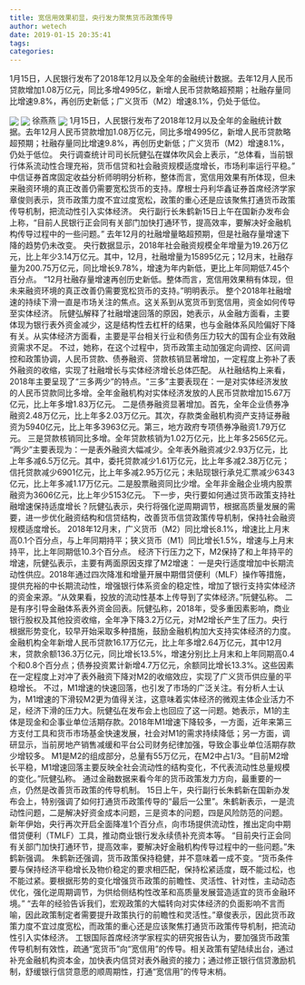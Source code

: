 ```yaml
---
title: 宽信用效果初显，央行发力聚焦货币政策传导
author: wetech
date: 2019-01-15 20:35:41
tags: 
categories: 
---
```

1月15日，人民银行发布了2018年12月以及全年的金融统计数据。去年12月人民币贷款增加1.08万亿元，同比多增4995亿，新增人民币贷款略超预期；社融存量同比增速9.8%，再创历史新低；广义货币（M2）增速8.1%，仍处于低位。
<!-- more -->
<img align="center" border="0" src="https://imgcdn.yicai.com/uppics/images/2019/01/cbf069b864a600faffb647e8f9cd729c.jpg" />
<img align="center" border="0" src="https://imgcdn.yicai.com/uppics/images/2019/01/b4db5f5c7da6ea6a7cc2764081beeb03.jpg" />
徐燕燕
<img align="center" border="0" src="https://imgcdn.yicai.com/uppics/images/2019/01/25a7ac3a9ca057167b7edf2e5c8d89c4.jpg" />
1月15日，人民银行发布了2018年12月以及全年的金融统计数据。去年12月人民币贷款增加1.08万亿元，同比多增4995亿，新增人民币贷款略超预期；社融存量同比增速9.8%，再创历史新低；广义货币（M2）增速8.1%，仍处于低位。
央行调查统计司司长阮健弘在媒体吹风会上表示，“总体看，当前银行体系流动性合理充裕，货币信贷和社会融资规模适度增长，市场利率运行平稳。”
中信证券首席固定收益分析师明明分析称，整体而言，宽信用效果有所体现，但未来融资环境的真正改善仍需要宽松货币的支持。摩根士丹利华鑫证券首席经济学家章俊则表示，货币政策力度不宜过度宽松，政策的重心还是应该聚焦打通货币政策传导机制，把流动性引入实体经济。
央行副行长朱鹤新15日上午在国新办发布会上称，“目前人民银行正会同有关部门加快打通环节，提高效率，要解决好金融机构传导过程中的一些问题。”
去年12月的社融增量略超预期，但是社融存量增速下降的趋势仍未改变。
央行数据显示，2018年社会融资规模全年增量为19.26万亿元，比上年少3.14万亿元。其中，12月，社融增量为15895亿元；12月末，社融存量为200.75万亿元，同比增长9.78%，增速为年内新低，更比上年同期低7.45个百分点。
“12月社融存量增速再创历史新低。整体而言，宽信用效果稍有体现，但未来融资环境的真正改善仍需要宽松货币的支持。”明明表示。
整个2018年社融增速的持续下滑一直是市场关注的焦点。这关系到从宽货币到宽信用，资金如何传导至实体经济。
阮健弘解释了社融增速回落的原因，她表示，从金融方面看，主要体现为银行表外资金减少，这是结构性去杠杆的结果，也与金融体系风险偏好下降有关。从实体经济方面看，主要是平台相关行业和债务压力较大的国有企业有效融资需求不足。
不过，她称，在这个过程中，货币政策主动加强定向调控、区间调控和政策协调，人民币贷款、债券融资、贷款核销显著增加，一定程度上弥补了表外融资的收缩，实现了社融增长与实体经济增长总体匹配。
从社融结构上来看，2018年主要呈现了“三多两少”的特点。“三多”主要表现在：一是对实体经济发放的人民币贷款同比多增。全年金融机构对实体经济发放的人民币贷款增加15.67万亿元，比上年多增1.83万亿元。
二是债券融资显著增加。首先，全年企业债券净融资2.48万亿元，比上年多2.03万亿元。其次，存款类金融机构资产支持证券融资为5940亿元，比上年多3963亿元。第三，地方政府专项债券净融资1.79万亿元。
三是贷款核销同比多增。全年贷款核销为1.02万亿元，比上年多2565亿元。
“两少”主要表现为：一是表外融资大幅减少。全年表外融资减少2.93万亿元，比上年多减6.5万亿元。其中，委托贷款减少1.61万亿元，比上年多减2.38万亿元；信托贷款减少6901亿元，比上年多减2.95万亿元；未贴现银行承兑汇票减少6343亿元，比上年多减1.17万亿元。二是股票融资同比少增。全年非金融企业境内股票融资为3606亿元，比上年少5153亿元。
下一步，央行要如何通过货币政策支持社融增速保持适度增长？阮健弘表示，央行将强化逆周期调节，根据高质量发展的需要，进一步优化融资结构和信贷结构，改善货币信贷政策传导机制，保持社会融资规模适度增长。
2018年12月末，广义货币（M2）同比增长8.1%，增速比上月末高0.1个百分点，与上年同期持平；狭义货币（M1）同比增长1.5%，增速与上月末持平，比上年同期低10.3个百分点。
经济下行压力之下，M2保持了和上年持平的增速，阮健弘表示，主要有两面原因支撑了M2增速：
一是央行适度增加中长期流动性供应。2018年通过四次降准和增量开展中期借贷便利（MLF）操作等措施，提供充裕的中长期流动性，增强银行体系资金的稳定性，增加了银行支持实体经济的资金来源。“从效果看，投放的流动性基本上传导到了实体经济。”阮健弘称。
二是有序引导金融体系表外资金回表。阮健弘称，2018年，受多重因素影响，商业银行股权及其他投资收缩，全年净下降3.2万亿元，对M2增长产生了压力。央行根据形势变化，较早开始采取多种措施，鼓励金融机构加大支持实体经济的力度。金融机构全年新增人民币贷款16.17万亿元，比上年多增2.64万亿元，其中12月末，贷款余额136.3万亿元，同比增长13.5%，增速分别比上月末和上年同期高0.4个和0.8个百分点；债券投资累计新增4.7万亿元，余额同比增长13.3%。这些因素在一定程度上对冲了表外融资下降对M2的收缩效应，实现了广义货币供应量的平稳增长。
不过，M1增速的快速回落，也引发了市场的广泛关注。有分析人士认为，M1增速的下滑较M2更为值得关注，这意味着实体经济的微观主体企业活力不足，经济下滑的压力大。阮健弘在发布会上也回应了这一问题。她表示，M1的主体是现金和企事业单位活期存款。2018年M1增速下降较多，一方面，近年来第三方支付工具和货币市场基金快速发展，社会对M1的需求持续降低；另一方面，调研显示，当前房地产销售减缓和平台公司财务纪律加强，导致企事业单位活期存款少增较多。
M1是M2的组成部分，总量有55万亿元，在M2中占1/3。“目前M2增长平稳，M1增速回落主要反映全社会流动性的结构变化，不代表流动性总量规模的变化。”阮健弘称。
通过金融数据来看今年的货币政策发力方向，最重要的一点，仍然是改善货币政策的传导机制。
15日上午，央行副行长朱鹤新在国新办发布会上，特别强调了如何打通货币政策传导的“最后一公里”。朱鹤新表示，一是流动性问题，二是解决好资金成本问题，三是资本的问题，四是风险防范的问题。
新年伊始，央行再次开启全面降准1个百分点，向市场提供流动性，推出定向中期借贷便利（TMLF）工具，推动商业银行发永续债补充资本等。
“目前央行正会同有关部门加快打通环节，提高效率，要解决好金融机构传导过程中的一些问题。”朱鹤新强调。
朱鹤新还强调，货币政策保持稳健，并不意味着一成不变。“货币条件要与保持经济平稳增长及物价稳定的要求相匹配，保持松紧适度，既不能过松，也不能过紧。要根据形势的变化增强货币政策的前瞻性、灵活性、针对性，主动动态优化，强化逆周期调节，为供给侧结构性改革和高质量发展营造适宜的货币金融环境。”
“去年的经验告诉我们，宏观政策的大幅转向对实体经济的负面影响不言而喻，因此政策制定者需要提升政策执行的前瞻性和灵活性。”章俊表示，因此货币政策力度不宜过度宽松，而政策的重心还是应该聚焦打通货币政策传导机制，把流动性引入实体经济。
工银国际首席经济学家程实的研究报告认为，要加强货币政策传导机制有效性，疏通“宽货币”向“宽信用”的传导。相关政策有望陆续出台，通过补充金融机构资本金，加快表内信贷对表外融资的接力；通过修正银行信贷激励机制，舒缓银行信贷意愿的顺周期性，打通“宽信用”的传导末梢。
 
 
